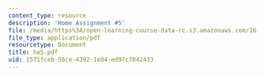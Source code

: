 ```yaml
---
content_type: resource
description: 'Home Assignment #5'
file: /media/https%3A/open-learning-course-data-rc.s3.amazonaws.com/16-20-structural-mechanics-fall-2002/1571fceb56ce43921e04ed97c7842433_ha5.pdf
file_type: application/pdf
resourcetype: Document
title: ha5.pdf
uid: 1571fceb-56ce-4392-1e04-ed97c7842433
---
```

